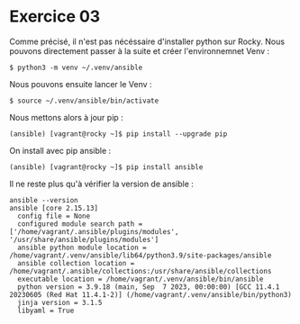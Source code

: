 # Exercice 03

Comme précisé, il n'est pas nécéssaire d'installer python sur Rocky. Nous
pouvons directement passer à la suite et créer l'environnemnet Venv :  

```console
$ python3 -m venv ~/.venv/ansible
```

Nous pouvons ensuite lancer le Venv :  

```console
$ source ~/.venv/ansible/bin/activate
```
Nous mettons alors à jour pip :  

```console
(ansible) [vagrant@rocky ~]$ pip install --upgrade pip
```

On install avec pip ansible :  

```console
(ansible) [vagrant@rocky ~]$ pip install ansible
```

Il ne reste plus qu'à vérifier la version de ansible :

```
ansible --version
ansible [core 2.15.13]
  config file = None
  configured module search path = ['/home/vagrant/.ansible/plugins/modules', '/usr/share/ansible/plugins/modules']
  ansible python module location = /home/vagrant/.venv/ansible/lib64/python3.9/site-packages/ansible
  ansible collection location = /home/vagrant/.ansible/collections:/usr/share/ansible/collections
  executable location = /home/vagrant/.venv/ansible/bin/ansible
  python version = 3.9.18 (main, Sep  7 2023, 00:00:00) [GCC 11.4.1 20230605 (Red Hat 11.4.1-2)] (/home/vagrant/.venv/ansible/bin/python3)
  jinja version = 3.1.5
  libyaml = True
```
